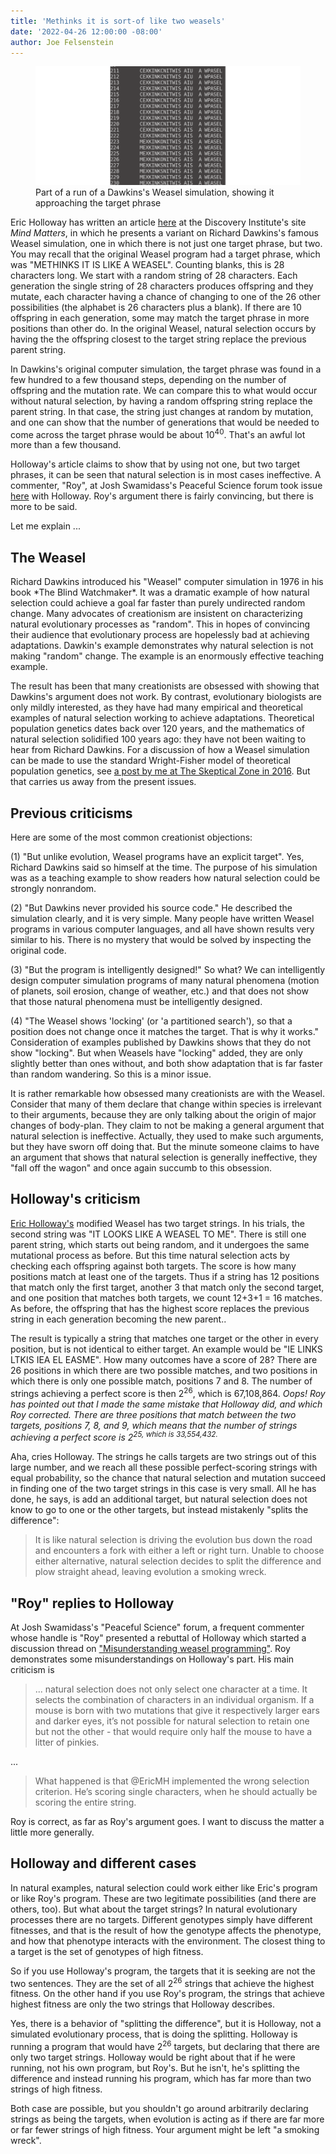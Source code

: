 ```yaml
---
title: 'Methinks it is sort-of like two weasels'
date: '2022-04-26 12:00:00 -08:00'
author: Joe Felsenstein
---
```


<figure>
<img src="/uploads/2022/weasel.png" alt="[Weasel results]"/>
<figcaption> Part of a run of a Dawkins's Weasel simulation,
showing it approaching the target phrase </figcaption>
</figure>
<p>

Eric Holloway has written an article <a href="https://mindmatters.ai/2022/03/dawkins-dubious-double-weasel-and-the-combinatorial-cataclysm/">here</a> at the Discovery Institute's
 site <em>Mind Matters</em>, in which he presents a variant on Richard
Dawkins's famous Weasel simulation, one in which there is not
just one target phrase, but two.  You may recall that the
original Weasel program had a target phrase, which was "METHINKS
IT IS LIKE A WEASEL".  Counting blanks, this is 28 characters
long.  We start with a random string of 28 characters.  Each
generation the single string of 28 characters produces offspring
and they mutate, each character having a chance of changing to one
of the 26 other possibilities (the alphabet is
26 characters plus a blank).  If there are 10 offspring in each
generation, some may match the target phrase in more positions than other do.
In the original Weasel, natural selection occurs by having the
the offspring closest to the target string
replace the previous parent string.
<p>
In Dawkins's original computer simulation, the target phrase was
found in a few hundred to a few thousand steps, depending on the
number of offspring and the mutation rate.  We can compare this
to what would occur without natural selection, by having
a random offspring string replace the parent string. 
In that case, the string just changes at random by mutation, and
one can show that the number of generations that would be needed
to come across the target phrase would be about 10<sup>40</sup>.
That's an awful lot more than a few thousand.
<p>
Holloway's article claims to show that by using not one, but two
target phrases, it can be seen that natural selection is in most
cases ineffective.  A commenter, "Roy", at Josh Swamidass's
Peaceful Science forum took issue <a href="https://discourse.peacefulscience.org/t/misunderstanding-weasel-programming/14968">here</a> with Holloway.  Roy's argument
there is fairly convincing, but there is more to be said.
<p>
Let me explain ...

<!--more-->

<h2>The Weasel</h2>
<p>
Richard Dawkins introduced his "Weasel" computer simulation
in 1976 in his book *The Blind Watchmaker*.  It was a dramatic
example of how natural selection could achieve a goal far faster
than purely undirected random change.  Many advocates of
creationism are insistent on characterizing natural evolutionary
processes as "random".  This in hopes of convincing their audience
that evolutionary process are hopelessly bad at achieving
adaptations.  Dawkin's example demonstrates why natural selection
is not making "random" change. The example is an enormously effective
teaching example.
<p>
The result has been that many creationists are obsessed with
showing that Dawkins's argument does not work. By contrast, evolutionary
biologists are only mildly interested, as they have had many
empirical and theoretical examples of natural selection
working to achieve adaptations. Theoretical population genetics
dates back over 120 years, and the mathematics of natural
selection solidified 100 years ago: they have not been
waiting to hear from Richard Dawkins.  For a discussion of
how a Weasel simulation can be made to use the standard
Wright-Fisher model of theoretical population genetics,
see <a href="http://theskepticalzone.com/wp/wright-fisher-and-the-weasel/">a post by me at The Skeptical Zone in 2016</a>.
But that carries us away from the present issues.
<p>
<h2>Previous criticisms</h2>
<p>
Here are some of the most common creationist objections:
<p>
(1) "But unlike evolution, Weasel programs have an explicit
target".  Yes, Richard Dawkins said so himself at the time.  The
purpose of his simulation was as a teaching example to show
readers how natural selection could be strongly nonrandom.
<p>
(2) "But Dawkins never provided his source code."  He described
the simulation clearly, and it is very simple.  Many people have
written Weasel programs in various computer languages, and all
have shown results very similar to his.  There is no mystery that
would be solved by inspecting the original code.
<p>
(3) "But the program is intelligently designed!"  So what?  We can
intelligently design computer simulation programs of many natural
phenomena (motion of planets, soil erosion, change of weather,
etc.) and that does not show that those natural phenomena must be
intelligently designed.
<p>
(4) "The Weasel shows 'locking' (or 'a partitioned search'), so that a position does not change
once it matches the target.  That is why it works."
Consideration of examples published by Dawkins shows that they
do not show "locking".  But when Weasels have "locking" added, they
 are only slightly better than ones without, and both show adaptation that
is far faster than random wandering.  So this is a minor issue.
<p>
It is rather remarkable how obsessed many creationists are with
the Weasel.  Consider that many of them declare that change within
species is irrelevant to their arguments, because they are only
talking about the origin of major changes of body-plan.  They 
claim to not be making a general argument that natural selection is
ineffective.   Actually, they used to make such arguments, but
they have sworn off doing that.  But the minute someone claims to have an argument that
shows that natural selection is generally ineffective, they "fall off the
wagon" and once again succumb to this obsession.
<p>
<h2>Holloway's criticism</h2>
<p>
<a href="https://mindmatters.ai/2022/03/dawkins-dubious-double-weasel-and-the-combinatorial-cataclysm/">Eric Holloway's</a> 
modified Weasel has two target strings.  In his
trials, the second string was "IT LOOKS LIKE A WEASEL TO ME".  There
is still one parent string, which starts out being random, and it undergoes
the same mutational process as before.  But this time natural selection
acts by checking each offspring against both targets.  The score
is how many positions match at least one of the targets.  Thus if
a string has 12 positions that match only the first target, another 3
that match only the second target, and one position that matches
both targets, we count 12+3+1 = 16 matches. As before, the offspring
that has the highest score replaces the previous string in each
generation becoming the new parent.. 
<p>
The result is typically a string that matches one target or the other
in every position, but is not identical to either target.  An example
would be "IE LINKS LTKIS  IEA EL EASME".  How many outcomes have a
score of 28?  There are 26 positions in which there are two possible
matches, and two positions in which there is only one possible match,
positions 7 and 8.  The number of strings achieving a perfect score
is then 2<sup>26</sup>, which is 67,108,864.  <em>Oops! Roy has pointed out that I
 made the same mistake that Holloway did, and which Roy corrected.  There are
 three positions that match between the two targets, positions 7, 8, and 9,
 which  means that the number of strings achieving a perfect score is
 2<sup>25</sum>, which is 33,554,432.</em>
<p>
Aha, cries Holloway.  The strings he calls targets are two strings out of this large number,
and we reach all these possible perfect-scoring strings with equal
probability, so the chance that natural selection and mutation succeed in 
finding one of the two target strings in this case is very small.
All he has done, he says, is add
an additional target, but natural selection does not know to go
to one or the other targets, but instead mistakenly "splits the
difference":
<blockquote>
It is like natural selection is driving the evolution bus down the road and encounters a fork with either a left or right turn. Unable to choose either alternative, natural selection decides to split the difference and plow straight ahead, leaving evolution a smoking wreck.
</blockquote>
<p>
<h2>"Roy" replies to Holloway</h2>
<p>
At Josh Swamidass's "Peaceful Science" forum, a frequent commenter
whose handle is "Roy" presented a rebuttal of Holloway which started
a discussion thread on <a href="https://discourse.peacefulscience.org/t/misunderstanding-weasel-programming/14968">"Misunderstanding weasel programming"</a>.
Roy demonstrates some misunderstandings on Holloway's part.  His main
criticism is 
<blockquote>
... natural selection does not only select one character at a time. It selects the combination of characters in an individual
organism. If a mouse is born with two mutations that give it respectively larger ears and darker eyes, it’s not possible for
natural selection to retain one but not the other - that would require only half the mouse to have a litter of pinkies.
</blockquote>
...
<blockquote>
What happened is that @EricMH implemented the wrong selection criterion. He’s scoring single characters, when he should actually be
scoring the entire string.
</blockquote>

Roy is correct, as far as Roy's argument goes.  I want to discuss the matter a little more generally.
<p>
<h2>Holloway and different cases</h2>
<p>
In natural examples, natural selection could work either like Eric's program or like
Roy's program.  These are two legitimate possibilities (and there are others, too).
But what about the target strings?  In natural evolutionary processes there are no
targets.  Different genotypes simply have different fitnesses, and that is the
result of how the genotype affects the phenotype, and how that phenotype
interacts with the environment.   The closest thing to a target is the set
of genotypes of high fitness.
<p>
So if you use Holloway's program, the targets that it is seeking are not the two
sentences.  They are the set of all 2<sup>26</sup> strings that achieve the highest
fitness.   On the other hand if you use Roy's program, the strings that
achieve highest fitness are only the two strings that Holloway describes.
<p>
Yes, there is a behavior of "splitting the difference", but it is Holloway, not
a simulated evolutionary process, that is doing the splitting.  Holloway is 
running a program that would have 2<sup>26</sup> targets, but declaring that there are
only two target strings.  Holloway would be right about that if he were
running, not his own program, but Roy's.  But he isn't, he's splitting the
difference and instead running his program, which has far more than two
strings of high fitness.
<p>
Both case are possible, but you shouldn't go around arbitrarily declaring
strings as being the targets, when evolution is acting as if there are
far more or far fewer strings of high fitness.  Your argument might be left
"a smoking wreck".
